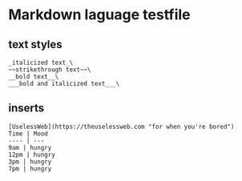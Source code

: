 Markdown laguage testfile
=========
text styles
----------
	_italicized text_\
	~~strikethrough text~~\
	__bold text__\
	___bold and italicized text___\
## inserts ##
	[UselessWeb](https://theuselessweb.com "for when you're bored")
	Time | Mood
	---- | ---
	9am | hungry
	12pm | hungry
	3pm | hungry
	7pm | hungry

